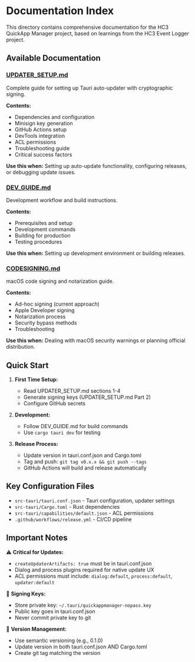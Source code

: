 # Documentation Index

This directory contains comprehensive documentation for the HC3 QuickApp Manager project, based on learnings from the HC3 Event Logger project.

## Available Documentation

### [UPDATER_SETUP.md](UPDATER_SETUP.md)
Complete guide for setting up Tauri auto-updater with cryptographic signing.

**Contents:**
- Dependencies and configuration
- Minisign key generation
- GitHub Actions setup
- DevTools integration
- ACL permissions
- Troubleshooting guide
- Critical success factors

**Use this when:** Setting up auto-update functionality, configuring releases, or debugging update issues.

### [DEV_GUIDE.md](DEV_GUIDE.md)
Development workflow and build instructions.

**Contents:**
- Prerequisites and setup
- Development commands
- Building for production
- Testing procedures

**Use this when:** Setting up development environment or building releases.

### [CODESIGNING.md](CODESIGNING.md)
macOS code signing and notarization guide.

**Contents:**
- Ad-hoc signing (current approach)
- Apple Developer signing
- Notarization process
- Security bypass methods
- Troubleshooting

**Use this when:** Dealing with macOS security warnings or planning official distribution.

## Quick Start

1. **First Time Setup:**
   - Read UPDATER_SETUP.md sections 1-4
   - Generate signing keys (UPDATER_SETUP.md Part 2)
   - Configure GitHub secrets

2. **Development:**
   - Follow DEV_GUIDE.md for build commands
   - Use `cargo tauri dev` for testing

3. **Release Process:**
   - Update version in tauri.conf.json and Cargo.toml
   - Tag and push: `git tag v0.x.x && git push --tags`
   - GitHub Actions will build and release automatically

## Key Configuration Files

- `src-tauri/tauri.conf.json` - Tauri configuration, updater settings
- `src-tauri/Cargo.toml` - Rust dependencies
- `src-tauri/capabilities/default.json` - ACL permissions
- `.github/workflows/release.yml` - CI/CD pipeline

## Important Notes

⚠️ **Critical for Updates:**
- `createUpdaterArtifacts: true` must be in tauri.conf.json
- Dialog and process plugins required for native update UX
- ACL permissions must include: `dialog:default`, `process:default`, `updater:default`

🔑 **Signing Keys:**
- Store private key: `~/.tauri/quickappmanager-nopass.key`
- Public key goes in tauri.conf.json
- Never commit private key to git

📝 **Version Management:**
- Use semantic versioning (e.g., 0.1.0)
- Update version in both tauri.conf.json AND Cargo.toml
- Create git tag matching the version
